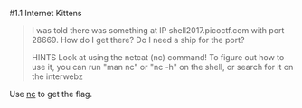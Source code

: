 #1.1 Internet Kittens

>I was told there was something at IP shell2017.picoctf.com with port 28669. How do I get there? Do I need a ship for the port?
>
>HINTS
>Look at using the netcat (nc) command!
>To figure out how to use it, you can run "man nc" or "nc -h" on the shell, or search for it on the interwebz

Use [nc](https://www.commandlinux.com/man-page/man1/nc.1.html) to get the flag.
